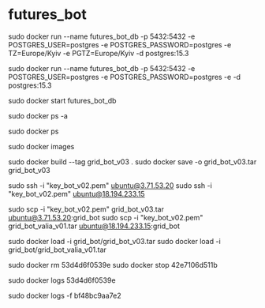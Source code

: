 # futures_bot

sudo docker run --name futures_bot_db -p 5432:5432 -e POSTGRES_USER=postgres -e POSTGRES_PASSWORD=postgres -e TZ=Europe/Kyiv -e PGTZ=Europe/Kyiv -d postgres:15.3

sudo docker run --name futures_bot_db -p 5432:5432 -e POSTGRES_USER=postgres -e POSTGRES_PASSWORD=postgres -e -d postgres:15.3

sudo docker start futures_bot_db


sudo docker ps -a

sudo docker ps

sudo docker images

sudo docker build --tag grid_bot_v03 .
sudo docker save -o grid_bot_v03.tar grid_bot_v03

sudo ssh -i "key_bot_v02.pem" ubuntu@3.71.53.20
sudo ssh -i "key_bot_v02.pem" ubuntu@18.194.233.15


sudo scp -i "key_bot_v02.pem" grid_bot_v03.tar ubuntu@3.71.53.20:grid_bot
sudo scp -i "key_bot_v02.pem" grid_bot_valia_v01.tar ubuntu@18.194.233.15:grid_bot

sudo docker load -i grid_bot/grid_bot_v03.tar
sudo docker load -i grid_bot/grid_bot_valia_v01.tar

sudo docker rm 53d4d6f0539e
sudo docker stop 42e7106d511b

sudo docker logs 53d4d6f0539e

sudo docker logs -f bf48bc9aa7e2 

